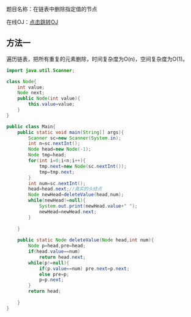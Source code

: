题目名称：在链表中删除指定值的节点

在线OJ：[点击跳转OJ](https://www.nowcoder.com/practice/1a5fd679e31f4145a10d46bb8fd3d211?tpId=101&tqId=33206&rp=1&ru=%2Fta%2Fprogrammer-code-interview-guide&qru=%2Fta%2Fprogrammer-code-interview-guide%2Fquestion-ranking&tab=answerKey)

## 方法一

遍历链表，把所有重复的元素删除，时间复杂度为O(n)，空间复杂度为O(1)。



```java
import java.util.Scanner;

class Node{
    int value;
    Node next;
    public Node(int value){
        this.value=value;
    }
}

public class Main{
    public static void main(String[] args){
        Scanner sc=new Scanner(System.in);
        int n=sc.nextInt();
        Node head=new Node(-1);
        Node tmp=head;
        for(int i=0;i<n;i++){
            tmp.next=new Node(sc.nextInt());
            tmp=tmp.next;
        }
        int num=sc.nextInt();
        head=head.next;//真实的头结点
        Node newHead=deleteValue(head,num);
        while(newHead!=null){
            System.out.print(newHead.value+" ");
            newHead=newHead.next;
        }
            
    }
    
    public static Node deleteValue(Node head,int num){
        Node p=head,pre=head;
        if(head.value==num)
            return head.next;
        while(p!=null){
            if(p.value==num) pre.next=p.next;
            else pre=p;
            p=p.next;
        }
        return head;
       
    }
}
```

